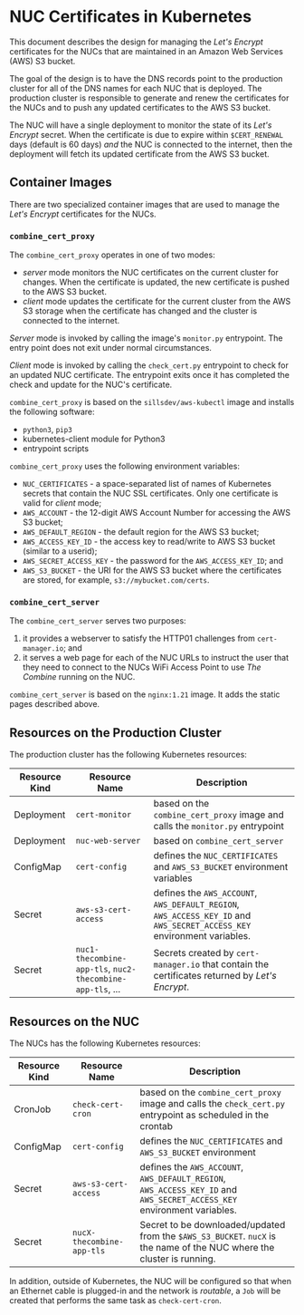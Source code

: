 # NUC Certificates in Kubernetes

This document describes the design for managing the _Let's Encrypt_ certificates for the NUCs that are maintained in an
Amazon Web Services (AWS) S3 bucket.

The goal of the design is to have the DNS records point to the production cluster for all of the DNS names for each NUC
that is deployed. The production cluster is responsible to generate and renew the certificates for the NUCs and to push
any updated certificates to the AWS S3 bucket.

The NUC will have a single deployment to monitor the state of its _Let's Encrypt_ secret. When the certificate is due to
expire within `$CERT_RENEWAL` days (default is 60 days) _and_ the NUC is connected to the internet, then the deployment
will fetch its updated certificate from the AWS S3 bucket.

## Container Images

There are two specialized container images that are used to manage the _Let's Encrypt_ certificates for the NUCs.

### `combine_cert_proxy`

The `combine_cert_proxy` operates in one of two modes:

- _server_ mode monitors the NUC certificates on the current cluster for changes. When the certificate is updated, the
  new certificate is pushed to the AWS S3 bucket.
- _client_ mode updates the certificate for the current cluster from the AWS S3 storage when the certificate has changed
  and the cluster is connected to the internet.

_Server_ mode is invoked by calling the image's `monitor.py` entrypoint. The entry point does not exit under normal
circumstances.

_Client_ mode is invoked by calling the `check_cert.py` entrypoint to check for an updated NUC certificate. The
entrypoint exits once it has completed the check and update for the NUC's certificate.

`combine_cert_proxy` is based on the `sillsdev/aws-kubectl` image and installs the following software:

- `python3`, `pip3`
- kubernetes-client module for Python3
- entrypoint scripts

`combine_cert_proxy` uses the following environment variables:

- `NUC_CERTIFICATES` - a space-separated list of names of Kubernetes secrets that contain the NUC SSL certificates. Only
  one certificate is valid for _client_ mode;
- `AWS_ACCOUNT` - the 12-digit AWS Account Number for accessing the AWS S3 bucket;
- `AWS_DEFAULT_REGION` - the default region for the AWS S3 bucket;
- `AWS_ACCESS_KEY_ID` - the access key to read/write to AWS S3 bucket (similar to a userid);
- `AWS_SECRET_ACCESS_KEY` - the password for the `AWS_ACCESS_KEY_ID`; and
- `AWS_S3_BUCKET` - the URI for the AWS S3 bucket where the certificates are stored, for example,
  `s3://mybucket.com/certs`.

### `combine_cert_server`

The `combine_cert_server` serves two purposes:

1. it provides a webserver to satisfy the HTTP01 challenges from `cert-manager.io`; and
2. it serves a web page for each of the NUC URLs to instruct the user that they need to connect to the NUCs WiFi Access
   Point to use _The Combine_ running on the NUC.

`combine_cert_server` is based on the `nginx:1.21` image. It adds the static pages described above.

## Resources on the Production Cluster

The production cluster has the following Kubernetes resources:

| Resource Kind | Resource Name                                             | Description                                                                                                             |
| ------------- | --------------------------------------------------------- | ----------------------------------------------------------------------------------------------------------------------- |
| Deployment    | `cert-monitor`                                            | based on the `combine_cert_proxy` image and calls the `monitor.py` entrypoint                                           |
| Deployment    | `nuc-web-server`                                          | based on `combine_cert_server`                                                                                          |
| ConfigMap     | `cert-config`                                             | defines the `NUC_CERTIFICATES` and `AWS_S3_BUCKET` environment variables                                                |
| Secret        | `aws-s3-cert-access`                                      | defines the `AWS_ACCOUNT`, `AWS_DEFAULT_REGION`, `AWS_ACCESS_KEY_ID` and `AWS_SECRET_ACCESS_KEY` environment variables. |
| Secret        | `nuc1-thecombine-app-tls`, `nuc2-thecombine-app-tls`, ... | Secrets created by `cert-manager.io` that contain the certificates returned by _Let's Encrypt_.                         |

## Resources on the NUC

The NUCs has the following Kubernetes resources:

| Resource Kind | Resource Name             | Description                                                                                                             |
| ------------- | ------------------------- | ----------------------------------------------------------------------------------------------------------------------- |
| CronJob       | `check-cert-cron`         | based on the `combine_cert_proxy` image and calls the `check_cert.py` entrypoint as scheduled in the crontab            |
| ConfigMap     | `cert-config`             | defines the `NUC_CERTIFICATES` and `AWS_S3_BUCKET` environment                                                          |
| Secret        | `aws-s3-cert-access`      | defines the `AWS_ACCOUNT`, `AWS_DEFAULT_REGION`, `AWS_ACCESS_KEY_ID` and `AWS_SECRET_ACCESS_KEY` environment variables. |
| Secret        | `nucX-thecombine-app-tls` | Secret to be downloaded/updated from the `$AWS_S3_BUCKET`. `nucX` is the name of the NUC where the cluster is running.  |

In addition, outside of Kubernetes, the NUC will be configured so that when an Ethernet cable is plugged-in and the
network is _routable_, a `Job` will be created that performs the same task as `check-cert-cron`.
